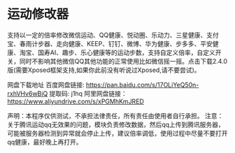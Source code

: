 # 运动修改器

支持以一定的倍率修改微信运动、QQ健康、悦动圈、乐动力、三星健康、支付宝、春雨计步器、走向健康、KEEP、钉钉、微博、华为健康、步多多、平安健康、淘宝、国寿AI、趣步、乐心健康等的运动步数，支持自定义倍率，自定义开关，同时不影响其他微信QQ其他功能的正常使用比如微信摇一摇。点击下载2.4.0版(需要Xposed框架支持,如果你此前没有听说过Xposed,请不要尝试)。

网盘下载地址
百度网盘链接: https://pan.baidu.com/s/17OLiYeQ50n-rxhVHv6wBiQ 提取码: j1hq
阿里网盘链接：https://www.aliyundrive.com/s/xPGMhKmJRED

声明：本程序仅供测试，不承担法律责任，所有责任由使用者自行承担。
注意：关于腾讯运动qq无效果的问题，模块负责修改数据，然后qq上传到腾讯服务器，可能被服务器检测到异常就会停止上传，建议倍率调低，使用过程中尽量不要打开qq健康，最好晚上再打开。